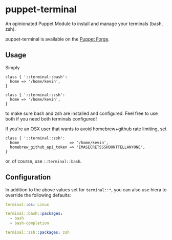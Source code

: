 # puppet-terminal

An opinionated Puppet Module to install and manage your terminals (bash, zsh).

puppet-terminal is available on the
[Puppet Forge](https://forge.puppetlabs.com/thekevjames/terminal).

## Usage

Simply

```puppet
class { '::terminal::bash':
  home => '/home/kevin',
}

class { '::terminal::zsh':
  home => '/home/kevin',
}
```

to make sure bash and zsh are installed and configured. Feel free to use both
if you need both terminals configured!

If you're an OSX user that wants to avoid homebrew+github rate limiting, set

```puppet
class { '::terminal::zsh':
  home                      => '/home/kevin',
  homebrew_github_api_token => 'IMASECRETSSSHDONTTELLANYONE',
}
```

or, of course, use `::terminal::bash`.


## Configuration

In addition to the above values set for `terminal::*`, you can also use
hiera to override the following defaults:

```yaml
terminal::os: Linux

terminal::bash::packages:
  - bash
  - bash-completion

terminal::zsh::packages: zsh
```
